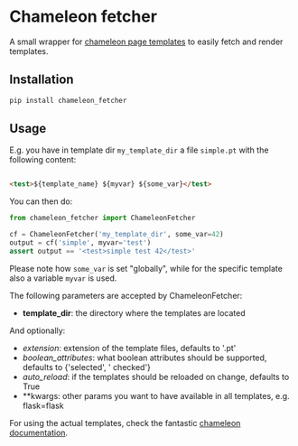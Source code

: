# Chameleon fetcher

A small wrapper for [chameleon page templates](https://github.com/malthe/chameleon) to easily fetch and render templates.

## Installation

```bash
pip install chameleon_fetcher
```

## Usage

E.g. you have in template dir `my_template_dir` a file `simple.pt` with
the following content:

```html

<test>${template_name} ${myvar} ${some_var}</test>
```

You can then do:

```python
from chameleon_fetcher import ChameleonFetcher

cf = ChameleonFetcher('my_template_dir', some_var=42)
output = cf('simple', myvar='test')
assert output == '<test>simple test 42</test>'
```

Please note how `some_var` is set "globally", while for the specific template also a
variable `myvar` is used.

The following parameters are accepted by ChameleonFetcher:

- **template_dir**: the directory where the templates are located

And optionally:

- _extension_: extension of the template files, defaults to '.pt'
- _boolean_attributes_: what boolean attributes should be supported, defaults to {'selected', '
  checked'}
- _auto_reload_: if the templates should be reloaded on change, defaults to True
- **kwargs: other params you want to have available in all templates, e.g. flask=flask

For using the actual templates, check the fantastic [chameleon documentation](https://chameleon.readthedocs.io/en/latest/).
